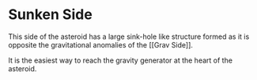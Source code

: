 # Sunken Side

This side of the asteroid has a large sink-hole like structure formed as it is opposite the gravitational anomalies of the [[Grav Side]].

It is the easiest way to reach the gravity generator at the heart of the asteroid.
